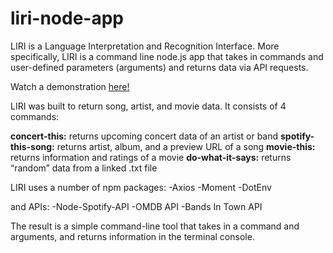 # liri-node-app

LIRI is a Language Interpretation and Recognition Interface.  More specifically, LIRI is a command line node.js app that takes in commands and user-defined parameters (arguments) and returns data via API requests.

Watch a demonstration [here!](https://www.youtube.com/watch?v=Xxd5pmUV1eA&feature=youtu.be&ab_channel=S1191669)

LIRI was built to return song, artist, and movie data.  It consists of 4 commands:

**concert-this:** returns upcoming concert data of an artist or band
**spotify-this-song:** returns artist, album, and a preview URL of a song
**movie-this:** returns information and ratings of a movie
**do-what-it-says:** returns “random” data from a linked .txt file

LIRI uses a number of npm packages:
-Axios
-Moment 
-DotEnv

and APIs:
-Node-Spotify-API
-OMDB API
-Bands In Town API

The result is a simple command-line tool that takes in a command and arguments, and returns information in the terminal console.  